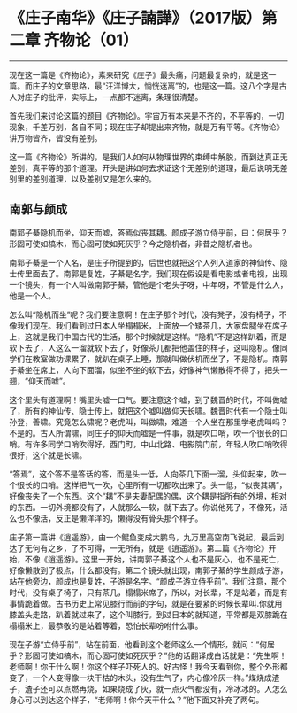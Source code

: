 # 《庄子南华》《庄子諵譁》（2017版）第二章 齐物论（01）

------

现在这一篇是《齐物论》，素来研究《庄子》最头痛，问题最复杂的，就是这一篇。而庄子的文章思路，最“汪洋博大，惝恍迷离”的，也是这一篇。这八个字是古人对庄子的批评，实际上，一点都不迷离，条理很清楚。

首先我们来讨论这篇的题目《齐物论》。宇宙万有本来是不齐的，不平等的，一切现象，千差万别，各自不同；现在庄子却提出来齐物，就是万有平等。《齐物论》讲万物皆齐，皆没有差别。

这一篇《齐物论》所讲的，是我们人如何从物理世界的束缚中解脱，而到达真正无差别，真平等的那个道理。开头是讲如何去求证这个无差别的道理，最后说明无差别里的差别道理，以及差别又是怎么来的。

## 南郭与颜成

南郭子綦隐机而坐，仰天而嘘，答焉似丧其耦。颜成子游立侍乎前，曰：何居乎？形固可使如槁木，而心固可使如死灰乎？今之隐机者，非昔之隐机者也。

南郭子綦是一个人名，是庄子所提到的，后世也就把这个人列入道家的神仙传、隐士传里面去了。南郭是复姓，子綦是名字。我们现在假设是看电影或者电视，出现一个镜头，有一个人叫做南郭子綦，管他是个老头子呀，中年呀，不管是什么人，他是一个人。

怎么叫“隐机而坐”呢？我们要注意啊！在庄子那个时代，没有凳子，没有椅子，不像我们现在。我们看到过日本人坐榻榻米，上面放一个矮茶几，大家盘腿坐在席子上，这就是我们中国古代的生活，那个时候就是这样。“隐机”不是这样趴着，而是软下去了，人这么一溜就软下去了，好像茶几都把他盖住的样子，这叫隐机。像同学们在教室做功课累了，就趴在桌子上睡，那就叫做伏机而坐了，不是隐机。南郭子綦坐在席上，人向下面溜，似坐不坐的软下去，好像神气懒散得不得了，把头一翘，“仰天而嘘”。

这个里头有道理啊！嘴里头嘘一口气。要注意这个嘘，到了魏晋的时代，不叫做嘘了，所有的神仙传、隐士传上，就把这个嘘叫做仰天长啸。魏晋时代有一个隐士叫孙登，善啸。究竟怎么啸呢？老虎叫，叫做啸，难道一个人坐在那里学老虎叫吗？不是的。古人所谓啸，同庄子的仰天而嘘是一件事，就是吹口哨，吹一个很长的口哨。有许多同学口哨吹得好，西门町，中山北路、电影院门前，年轻人吹口哨吹得很好，这个就是长啸。

“答焉”，这个答不是答话的答，而是头一低，人向茶几下面一溜，头仰起来，吹一个很长的口哨。这样把气一吹，心里所有一切都吹出来了。头一低，“似丧其耦”，好像丧失了一个东西。这个“耦”不是夫妻配偶的偶，这个耦是指所有的外境，相对的东西。一切外境都没有了，人就那么一软，就下去了。你说他死了，不像死，活么也不像活，反正是懒洋洋的，懒得没有骨头那个样子。

庄子第一篇讲《逍遥游》，由一个鲲鱼变成大鹏鸟，九万里高空南飞说起，最后到达了无何有之乡，了不可得，一无所有，就是《逍遥游》。第二篇《齐物论》开始，不像《逍遥游》。这里一开始，讲南郭子綦这个人也不是灰心，也不是死亡，好像懒散到了极点，什么都没有。第二个镜头就出现，南郭子綦的学生颜成子游，站在他旁边，颜成也是复姓，子游是名字。“颜成子游立侍乎前”。我们注意，那个时代，没有桌子椅子，只有茶几，榻榻米席子，所以，对长辈，不是站着，而是有事情跪着做。古书历史上常见膝行而前的字句，就是在要紧的时候长辈叫.你就用膝盖头走路，趴着就过来了，这个叫膝行。到过日本的就知道，平常都是双膝跪在榻榻米上，最恭敬的是站着等着，恐怕长辈吩咐什么事。

现在子游“立侍乎前”，站在前面，他看到这个老师这么一个情形，就问：“何居乎？形固可使如槁木，而心固可使如死灰乎？”他的话翻译成白话就是：“先生啊！老师啊！你干什么啊！你这个样子吓死人的。好古怪！我今天看到你，整个外形都变了，一个人变得像一块干枯的木头，没有生气了，内心像冷灰一样。”煤烧成渣子，渣子还可以点燃再烧，如果烧成了灰，就一点火气都没有，冷冰冰的。人怎么身心可以到达这个样子，“老师啊！你今天干什么？”他下面又补充了两句。